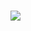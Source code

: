 # [![](https://cdn.donmai.us/original/7f/9f/__drawn_by_goldendogaki__7f9f95966e3defcfb159ffcad8fe2b6c.gif)](https://danbooru.donmai.us/posts/5807205?q=sword+gif)
